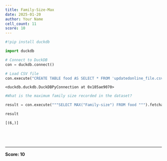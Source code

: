 ```yaml
---
title: Family-Size-Max
date: 2025-01-20
author: Your Name
cell_count: 11
score: 10
---
```


```python
#!pip install duckdb
```


```python
import duckdb
```


```python
# Connect to DuckDB
con = duckdb.connect()

```


```python
# Load CSV file
con.execute("CREATE TABLE food AS SELECT * FROM 'updatedonline_file.csv'")

```




    <duckdb.duckdb.DuckDBPyConnection at 0x105ae9070>




```python
#What is the maximum family size recorded in the dataset?
```


```python
result = con.execute("""SELECT MAX("Family-size") FROM food """).fetchall()
```


```python
result
```




    [(6,)]




```python


```


```python

```


```python

```


```python

```


---
**Score: 10**
